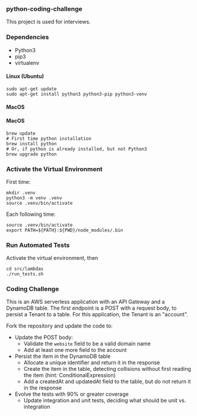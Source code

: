 ### python-coding-challenge

This project is used for interviews.

### Dependencies

* Python3
* pip3
* virtualenv

#### Linux (Ubuntu)

```
sudo apt-get update
sudo apt-get install python3 python3-pip python3-venv
```

#### MacOS

#### MacOS

```
brew update
# First time python installation
brew install python
# Or, if python is already installed, but not Python3
brew upgrade python
```

### Activate the Virtual Environment

First time:
```
mkdir .venv
python3 -m venv .venv
source .venv/bin/activate
```

Each following time:
```
source .venv/bin/activate
export PATH=${PATH}:${PWD}/node_modules/.bin
```

### Run Automated Tests

Activate the virtual environment, then

```
cd src/lambdas
./run_tests.sh
```

### Coding Challenge

This is an AWS serverless application with an API Gateway and a DynamoDB table. The first endpoint is a POST with a request body, to persist a Tenant to a table. For this application, the Tenant is an "account".

Fork the repository and update the code to:

- Update the POST body:
  - Validate the `website` field to be a valid domain name
  - Add at least one more field to the account
- Persist the item in the DynamoDB table
  - Allocate a unique identifier and return it in the response
  - Create the item in the table, detecting collisions without first reading the item (hint: ConditionalExpression)
  - Add a createdAt and updatedAt field to the table, but do not return it in the response
- Evolve the tests with 90% or greater coverage
  - Update integration and unit tests, deciding what should be unit vs. integration
